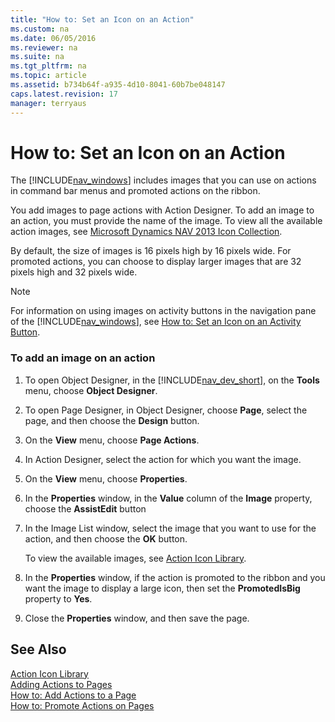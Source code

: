 ```yaml
---
title: "How to: Set an Icon on an Action"
ms.custom: na
ms.date: 06/05/2016
ms.reviewer: na
ms.suite: na
ms.tgt_pltfrm: na
ms.topic: article
ms.assetid: b734b64f-a935-4d10-8041-60b7be048147
caps.latest.revision: 17
manager: terryaus
---
```

# How to: Set an Icon on an Action
The [!INCLUDE[nav_windows](includes/nav_windows_md.md)] includes images that you can use on actions in command bar menus and promoted actions on the ribbon.  
  
 You add images to page actions with Action Designer. To add an image to an action, you must provide the name of the image. To view all the available action images, see [Microsoft Dynamics NAV 2013 Icon Collection](http://go.microsoft.com/fwlink/?LinkID=394623).  
  
 By default, the size of images is 16 pixels high by 16 pixels wide. For promoted actions, you can choose to display larger images that are 32 pixels high and 32 pixels wide.  
  
> [!NOTE]  
>  For information on using images on activity buttons in the navigation pane of the [!INCLUDE[nav_windows](includes/nav_windows_md.md)], see [How to: Set an Icon on an Activity Button](../Topic/How%20to:%20Set%20an%20Icon%20on%20an%20Activity%20Button.md).  
  
### To add an image on an action  
  
1.  To open Object Designer, in the [!INCLUDE[nav_dev_short](includes/nav_dev_short_md.md)], on the **Tools** menu, choose **Object Designer**.  
  
2.  To open Page Designer, in Object Designer, choose **Page**, select the page, and then choose the **Design** button.  
  
3.  On the **View** menu, choose **Page Actions**.  
  
4.  In Action Designer, select the action for which you want the image.  
  
5.  On the **View** menu, choose **Properties**.  
  
6.  In the **Properties** window, in the **Value** column of the **Image** property, choose the **AssistEdit** button  
  
7.  In the Image List window, select the image that you want to use for the action, and then choose the **OK** button.  
  
     To view the available images, see [Action Icon Library](Action-Icon-Library.md).  
  
8.  In the **Properties** window, if the action is promoted to the ribbon and you want the image to display a large icon, then set the **PromotedIsBig** property to **Yes**.  
  
9. Close the **Properties** window, and then save the page.  
  
## See Also  
 [Action Icon Library](Action-Icon-Library.md)   
 [Adding Actions to Pages](Adding-Actions-to-Pages.md)   
 [How to: Add Actions to a Page](../Topic/How%20to:%20Add%20Actions%20to%20a%20Page.md)   
 [How to: Promote Actions on Pages](../Topic/How%20to:%20Promote%20Actions%20on%20Pages.md)